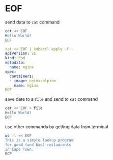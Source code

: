 # EOF

send data to `cat` command
```bash
cat << EOF
Hello World!
EOF
```

```yaml
cat << EOF | kubectl apply -f -
apiVersion: v1
kind: Pod
metadata:
  name: nginx
spec:
  containers:
  - image: nginx:alpine
    name: nginx
EOF
```

save date to a `file` and send to `cat` command
```bash
cat << EOF > file
Hello World!
EOF
```

use other commands by getting data from terminal
```bash
wc -l << EOF
This is a simple lookup program 
for good (and bad) restaurants
in Cape Town.
EOF
```
